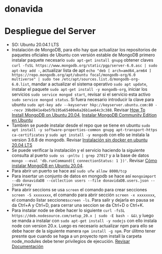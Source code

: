 # donavida

# Despliegue del Server
 - SO: Ubuntu 20.04.1 LTS
 - Instalación de MongoDB, para ello hay que actualizar los repositorios de paquetes oficiales de Ubuntu con versión estable de MongoDB primero instalar paquete necesario `sudo apt-get install gnupg` obtener claves `curl -fsSL https://www.mongodb.org/static/pgp/server-6.0.asc | sudo apt-key add -`, actualizar lista de apt `echo "deb [ arch=amd64,arm64 ] https://repo.mongodb.org/apt/ubuntu focal/mongodb-org/6.0 multiverse" | sudo tee /etc/apt/sources.list.d/mongodb-org-6.0.list`, mandar a actualizar el sistema operativo `sudo apt update`, instalar el paquete `sudo apt-get install -y mongodb-org`, iniciar los servicios `sudo service mongod start`, revisar si el servicio esta activo `sudo service mongod status`. Si fuera necesario introducir la clave para ubuntu `sudo apt-key adv --keyserver hkp://keyserver.ubuntu.com:80 --recv 39bd841e4be5fb195a65400e6a26b1ae64c3c388`. Revisar [How To Install MongoDB on Ubuntu 20.04](https://www.digitalocean.com/community/tutorials/how-to-install-mongodb-on-ubuntu-20-04), [Instalar MongoDB Community Edition en Ubuntu](https://www.mongodb.com/docs/manual/tutorial/install-mongodb-on-ubuntu/)
 - También se puede instalar desde el repo que se tiene en ubuntu `sudo apt install -y software-properties-common gnupg apt-transport-https ca-certificates` y `sudo apt install -y mongodb` con ello se instala la version 3.6.8 de mongodb. Revisar [Instalación sin docker en ubuntu 20.04 LTS](https://github.com/opendatacam/opendatacam/issues/250)
 - Se puede verificar la instalación y el servicio haciendo la siguiente consulta al puerto `sudo ss -pnltu | grep 27017` y a la base de datos `mongo --eval 'db.runCommand({ connectionStatus: 1 })'`. Revisar [Cómo instalar MongoDB en Ubuntu 20.04](https://www.cherryservers.com/blog/how-to-install-and-start-using-mongodb-on-ubuntu-20-04).
 - Para abrir un puerto se hace así `sudo ufw allow 8000/tcp`
 - Para insertar un conjunto de datos en mongodb se hace así `mongoimport --db donavidaDB --collection users --file donavidaDB.users.json --jsonArray`
 - Para abrir seccions se usa `screen` el comando para crear secciones `screen -S xxxxxxxx`, el comando para abrir sección `screen -x xxxxxxxx`, el comando listar secciones`screen -ls`. Para salir y dejarla en pausa se da Ctrl+A y Ctrl+D, para cerrar una seccion se da Ctrl+D o Ctrl+K.
 - Para instalar node se debe hacer lo siguiente `curl -fsSL https://deb.nodesource.com/setup_20.x | sudo -E bash - &&\`
y luego se manda a instalar con `sudo apt-get install -y nodejs` con ello instala node con version 20.x. Luego es necesario actualizar npm para ello se debe hacer de la siguiente manera `npm install -g npm`. Por úlitmo tener presnte que cuando se haga a un proyecto npm install la carpeta node_modules debe tener privilegios de ejecución. [Revisar Documentación](https://docs.npmjs.com/downloading-and-installing-node-js-and-npm)
